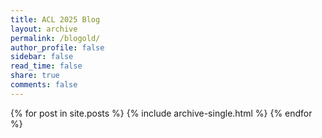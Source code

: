 ```yaml
---
title: ACL 2025 Blog
layout: archive
permalink: /blogold/
author_profile: false
sidebar: false
read_time: false
share: true
comments: false
---
```


{% for post in site.posts %}
  {% include archive-single.html %}
{% endfor %}
